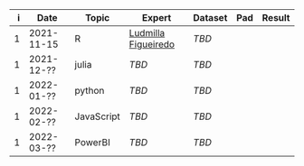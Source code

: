 |    i | Date       | Topic      | Expert                                                | Dataset | Pad | Result |
| ---: | ---------- | ---------- | ----------------------------------------------------- | ------- | --- | ------ |
|    1 | 2021-11-15 | R          | [Ludmilla Figueiredo](https://twitter.com/ludmillafi) | *TBD*   |     |        |
|    1 | 2021-12-?? | julia      | *TBD*                                                 | *TBD*   |     |        |
|    1 | 2022-01-?? | python     | *TBD*                                                 | *TBD*   |     |        |
|    1 | 2022-02-?? | JavaScript | *TBD*                                                 | *TBD*   |     |        |
|    1 | 2022-03-?? | PowerBI    | *TBD*                                                 | *TBD*   |     |        |
